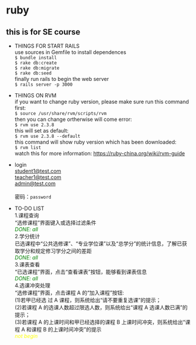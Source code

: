 # ruby
## this is for SE course


* THINGS FOR START RAILS<br>
use sources in Gemfile to install dependences<br>
`$ bundle install`<br>
`$ rake db:create`<br>
`$ rake db:migrate`<br>
`$ rake db:seed`<br>
finally run rails to begin the web server<br>
`$ rails server -p 3000`



* THINGS ON RVM<br>
if you want to change ruby version, please make sure run this command first:<br>
`$ source /usr/share/rvm/scripts/rvm` <br>
then you can change ortherwise will come error:<br>
`$ rvm use 2.3.8` <br>
this will set as default:<br>
`$ rvm use 2.3.8 --default` <br>
this command will show ruby version which has been downloaded:<br>
`$ rvm list` <br>
watch this for more information: https://ruby-china.org/wiki/rvm-guide


* login<br>
student1@test.com<br>
teacher1@test.com<br>
admin@test.com<br><br>
密码：`password`



* TO-DO LIST<br>
1.课程查询<br>
“选修课程”界面键入或选择过滤条件<br>
<font color=green>_DONE: all_</font><br>
2.学分统计<br>
已选课程中“公共选修课”、“专业学位课”以及“总学分”的统计信息，了解已获取学分和规定修习学分之间的差距<br>
<font color=green>_DONE: all_</font><br>
3.课表查看<br>
“已选课程”界面，点击“查看课表”按钮，能够看到课表信息<br>
<font color=green>_DONE: all_</font><br>
4.选课冲突处理<br>
“选修课程”界面，点击课程 A 的“加入课程”按钮:<br>
(1)若甲已经选 过 A 课程，则系统给出“请不要重复选课”的提示；<br>
(2)若课程 A 的选课人数超过限选人数，则系统给出“课程 A 选课人数已满”的提示；<br>
(3)若课程 A 的上课时间和甲已经选择的课程 B 上课时间冲突，则系统给出“课程 A 和课程 B 的上课时间冲突”的提示<br>
<font color=yellow>_not begin_</font>
<!--<font color=green>_DONE:</font><br>
<font color=red>UNFINISH:_</font>-->